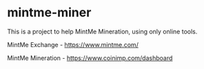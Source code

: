 # mintme-miner
This is a project to help MintMe Mineration, using only online tools.

MintMe Exchange - https://www.mintme.com/

MintMe Mineration - https://www.coinimp.com/dashboard
